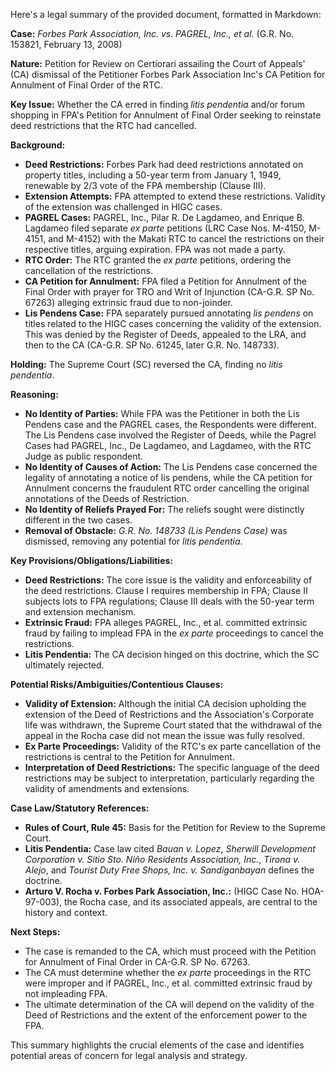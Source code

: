 Here's a legal summary of the provided document, formatted in Markdown:

**Case:** *Forbes Park Association, Inc. vs. PAGREL, Inc., et al.* (G.R. No. 153821, February 13, 2008)

**Nature:** Petition for Review on Certiorari assailing the Court of Appeals' (CA) dismissal of the Petitioner Forbes Park Association Inc's CA Petition for Annulment of Final Order of the RTC.

**Key Issue:** Whether the CA erred in finding *litis pendentia* and/or forum shopping in FPA's Petition for Annulment of Final Order seeking to reinstate deed restrictions that the RTC had cancelled.

**Background:**
*   **Deed Restrictions:** Forbes Park had deed restrictions annotated on property titles, including a 50-year term from January 1, 1949, renewable by 2/3 vote of the FPA membership (Clause III).
*   **Extension Attempts:** FPA attempted to extend these restrictions. Validity of the extension was challenged in HIGC cases.
*   **PAGREL Cases:** PAGREL, Inc., Pilar R. De Lagdameo, and Enrique B. Lagdameo filed separate *ex parte* petitions (LRC Case Nos. M-4150, M-4151, and M-4152) with the Makati RTC to cancel the restrictions on their respective titles, arguing expiration. FPA was not made a party.
*   **RTC Order:** The RTC granted the *ex parte* petitions, ordering the cancellation of the restrictions.
*   **CA Petition for Annulment:** FPA filed a Petition for Annulment of the Final Order with prayer for TRO and Writ of Injunction (CA-G.R. SP No. 67263) alleging extrinsic fraud due to non-joinder.
*   **Lis Pendens Case:** FPA separately pursued annotating *lis pendens* on titles related to the HIGC cases concerning the validity of the extension. This was denied by the Register of Deeds, appealed to the LRA, and then to the CA (CA-G.R. SP No. 61245, later G.R. No. 148733).

**Holding:** The Supreme Court (SC) reversed the CA, finding no *litis pendentia*.

**Reasoning:**
*   **No Identity of Parties:** While FPA was the Petitioner in both the Lis Pendens case and the PAGREL cases, the Respondents were different. The Lis Pendens case involved the Register of Deeds, while the Pagrel Cases had PAGREL, Inc., De Lagdameo, and Lagdameo, with the RTC Judge as public respondent.
*   **No Identity of Causes of Action:** The Lis Pendens case concerned the legality of annotating a notice of lis pendens, while the CA petition for Annulment concerns the fraudulent RTC order cancelling the original annotations of the Deeds of Restriction.
*   **No Identity of Reliefs Prayed For:** The reliefs sought were distinctly different in the two cases.
*   **Removal of Obstacle:** *G.R. No. 148733 (Lis Pendens Case)* was dismissed, removing any potential for *litis pendentia*.

**Key Provisions/Obligations/Liabilities:**
*   **Deed Restrictions:** The core issue is the validity and enforceability of the deed restrictions. Clause I requires membership in FPA; Clause II subjects lots to FPA regulations; Clause III deals with the 50-year term and extension mechanism.
*   **Extrinsic Fraud:** FPA alleges PAGREL, Inc., et al. committed extrinsic fraud by failing to implead FPA in the *ex parte* proceedings to cancel the restrictions.
*   **Litis Pendentia:** The CA decision hinged on this doctrine, which the SC ultimately rejected.

**Potential Risks/Ambiguities/Contentious Clauses:**
*   **Validity of Extension:** Although the initial CA decision upholding the extension of the Deed of Restrictions and the Association's Corporate life was withdrawn, the Supreme Court stated that the withdrawal of the appeal in the Rocha case did not mean the issue was fully resolved.
*   **Ex Parte Proceedings:** Validity of the RTC's ex parte cancellation of the restrictions is central to the Petition for Annulment.
*   **Interpretation of Deed Restrictions:** The specific language of the deed restrictions may be subject to interpretation, particularly regarding the validity of amendments and extensions.

**Case Law/Statutory References:**
*   **Rules of Court, Rule 45:** Basis for the Petition for Review to the Supreme Court.
*   **Litis Pendentia:** Case law cited *Bauan v. Lopez*, *Sherwill Development Corporation v. Sitio Sto. Niño Residents Association, Inc.*, *Tirona v. Alejo*, and *Tourist Duty Free Shops, Inc. v. Sandiganbayan* defines the doctrine.
*   **Arturo V. Rocha v. Forbes Park Association, Inc.:** (HIGC Case No. HOA-97-003), the Rocha case, and its associated appeals, are central to the history and context.

**Next Steps:**
*   The case is remanded to the CA, which must proceed with the Petition for Annulment of Final Order in CA-G.R. SP No. 67263.
*   The CA must determine whether the *ex parte* proceedings in the RTC were improper and if PAGREL, Inc., et al. committed extrinsic fraud by not impleading FPA.
*   The ultimate determination of the CA will depend on the validity of the Deed of Restrictions and the extent of the enforcement power to the FPA.

This summary highlights the crucial elements of the case and identifies potential areas of concern for legal analysis and strategy.
